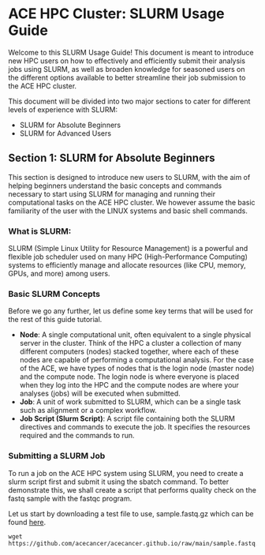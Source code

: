# ACE HPC Cluster: SLURM Usage Guide
Welcome to this SLURM Usage Guide! This document is meant to introduce new HPC users on how to effectively and efficiently submit their analysis jobs using SLURM, as well as broaden knowledge for seasoned users on the different options available to better streamline their job submission to the ACE HPC cluster. 

This document will be divided into two major sections to cater for different levels of experience with SLURM:
- SLURM for Absolute Beginners
- SLURM for Advanced Users

## Section 1: SLURM for Absolute Beginners
This section is designed to introduce new users to SLURM, with the aim of helping beginners understand the basic concepts and commands necessary to start using SLURM for managing and running their computational tasks on the ACE HPC cluster. We however assume the basic familiarity of the user with the LINUX systems and basic shell commands. 

### What is SLURM:
SLURM (Simple Linux Utility for Resource Management) is a powerful and flexible job scheduler used on many HPC (High-Performance Computing) systems to efficiently manage and allocate resources (like CPU, memory, GPUs, and more) among users.

### Basic SLURM Concepts
Before we go any further, let us define some key terms that will be used for the rest of this guide tutorial. 
- **Node**: A single computational unit, often equivalent to a single physical server in the cluster. Think of the HPC a cluster a collection of many different computers (nodes) stacked together, where each of these nodes are capable of performing a computational analysis. 
For the case of the ACE, we have types of nodes that is the login node (master node) and the compute node. The login node is where everyone is placed when they log into the HPC and the compute nodes are where your analyses (jobs) will be executed when submitted.
- **Job**: A unit of work submitted to SLURM, which can be a single task such as alignment or a complex workflow.
- **Job Script (Slurm Script)**: A script file containing both the SLURM directives and commands to execute the job. It specifies the resources required and the commands to run.

### Submitting a SLURM Job

To run a job on the ACE HPC system using SLURM, you need to create a slurm script first and submit it using the sbatch command. To better demonstrate this, we shall create a script that performs quality check on the fastq sample with the fastqc program. 

Let us start by downloading a test file to use, sample.fastq.gz which can be found [here](https://github.com/acecancer/acecancer.github.io/raw/main/sample.fastq.gz).

```
wget https://github.com/acecancer/acecancer.github.io/raw/main/sample.fastq.gz
```

